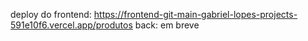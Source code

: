 deploy do frontend: https://frontend-git-main-gabriel-lopes-projects-591e10f6.vercel.app/produtos
back: em breve
